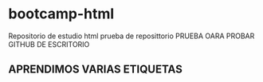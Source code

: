 # bootcamp-html
Repositorio de estudio html
prueba de reposittorio
PRUEBA OARA PROBAR GITHUB DE ESCRITORIO

## APRENDIMOS VARIAS ETIQUETAS ##
<HTML>
<TITLE>
<BODY>
<HEAD>
<H1> - <H6>
<BR>
<HR>
<P>

